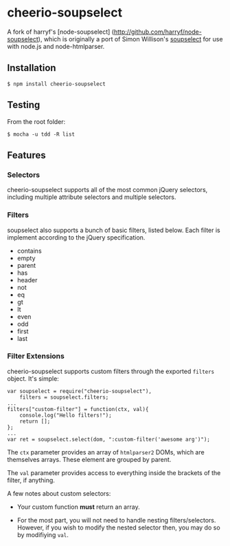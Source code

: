 # cheerio-soupselect

A fork of harryf's [node-soupselect]
(http://github.com/harryf/node-soupselect),
which is originally a port of Simon Willison's
[soupselect](http://code.google.com/p/soupselect/)
for use with node.js and node-htmlparser.

## Installation

    $ npm install cheerio-soupselect

## Testing

From the root folder:

    $ mocha -u tdd -R list

## Features

### Selectors

cheerio-soupselect supports all of the most common jQuery
selectors, including multiple attribute selectors and
multiple selectors.

### Filters

soupselect also supports a bunch of basic filters, listed below.
Each filter is implement according to the jQuery specification.

* contains
* empty
* parent
* has
* header
* not
* eq
* gt
* lt
* even
* odd
* first
* last

### Filter Extensions

cheerio-soupselect supports custom filters through the
exported `filters` object. It's simple:

    var soupselect = require("cheerio-soupselect"),
        filters = soupselect.filters;
    ...
    filters["custom-filter"] = function(ctx, val){
        console.log("Hello filters!");
        return [];
    };
    ...
    var ret = soupselect.select(dom, ":custom-filter('awesome arg')");

The `ctx` parameter provides an array of `htmlparser2`
DOMs, which are themselves arrays. These element are
grouped by parent.

The `val` parameter provides access to everything inside
the brackets of the filter, if anything.

A few notes about custom selectors:

* Your custom function **must** return an array.

* For the most part, you will not need to handle
nesting filters/selectors. However, if you wish
to modify the nested selector then, you may do
so by modifiying `val`.

